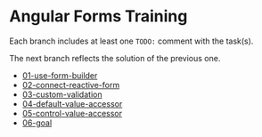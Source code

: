 # Angular Forms Training

Each branch includes at least one `TODO:` comment with the task(s).

The next branch reflects the solution of the previous one.

- [01-use-form-builder](https://github.com/JannikWempe/angular-forms-training/tree/01-use-form-builder)
- [02-connect-reactive-form](https://github.com/JannikWempe/angular-forms-training/tree/02-connect-reactive-form)
- [03-custom-validation](https://github.com/JannikWempe/angular-forms-training/tree/03-custom-validation)
- [04-default-value-accessor](https://github.com/JannikWempe/angular-forms-training/tree/04-default-value-accessor)
- [05-control-value-accessor](https://github.com/JannikWempe/angular-forms-training/tree/05-control-value-accessor)
- [06-goal](https://github.com/JannikWempe/angular-forms-training/tree/06-goal)
